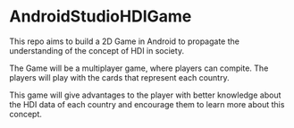 # AndroidStudioHDIGame
This repo aims to build a 2D Game in Android to propagate the understanding of the concept of HDI in society.

The Game will be a multiplayer game, where players can compite. The players will play with the cards that represent each country.

This game will give advantages to the player with better knowledge about the HDI data of each country and encourage them to learn more about this concept.
